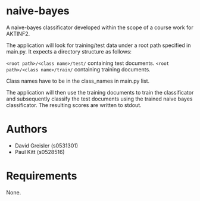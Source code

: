 naive-bayes
===========
A naive-bayes classificator developed within the scope of a course work for AKTINF2.

The application will look for training/test data under a root path specified in main.py. It expects 
a directory structure as follows:
    
```<root path>/<class name>/test/``` containing test documents.
```<root path>/<class name>/train/``` containing training documents.
    
Class names have to be in the class_names in main.py list.
    
The application will then use the training documents to train the classificator and subsequently
classify the test documents using the trained naive bayes classificator. The resulting scores
are written to stdout.

Authors
=======
* David Greisler (s0531301)
* Paul Kitt (s0528516)

Requirements
============
None.
